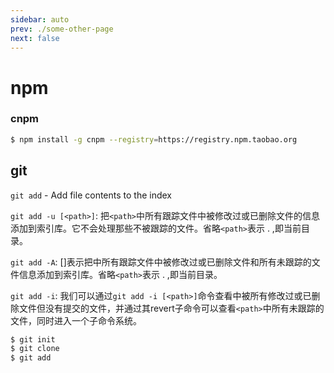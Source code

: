```yaml
---
sidebar: auto
prev: ./some-other-page
next: false
---
```

# npm

### cnpm

``` bash
$ npm install -g cnpm --registry=https://registry.npm.taobao.org
```

## git
`git add` - Add file contents to the index

`git add -u [<path>]`: 把`<path>`中所有跟踪文件中被修改过或已删除文件的信息添加到索引库。它不会处理那些不被跟踪的文件。省略`<path>`表示 . ,即当前目录。

`git add -A`: []表示把中所有跟踪文件中被修改过或已删除文件和所有未跟踪的文件信息添加到索引库。省略`<path>`表示 . ,即当前目录。

`git add -i`: 我们可以通过`git add -i [<path>]`命令查看中被所有修改过或已删除文件但没有提交的文件，并通过其revert子命令可以查看`<path>`中所有未跟踪的文件，同时进入一个子命令系统。


``` bash
$ git init
$ git clone
$ git add
```